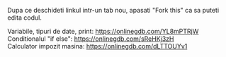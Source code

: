 Dupa ce deschideti linkul intr-un tab nou, apasati "Fork this" ca sa puteti edita codul. 

Variabile, tipuri de date, print: https://onlinegdb.com/YL8mPTRjW \
Conditionalul "if else": https://onlinegdb.com/sReHKj3zH \
Calculator impozit masina: https://onlinegdb.com/dLTTOUYv1

